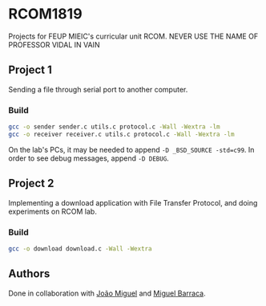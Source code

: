 # RCOM1819

Projects for FEUP MIEIC's curricular unit RCOM.
NEVER USE THE NAME OF PROFESSOR VIDAL IN VAIN

## Project 1

Sending a file through serial port to another computer.

### Build

```bash
gcc -o sender sender.c utils.c protocol.c -Wall -Wextra -lm
gcc -o receiver receiver.c utils.c protocol.c -Wall -Wextra -lm
```

On the lab's PCs, it may be needed to append `-D _BSD_SOURCE -std=c99`.
In order to see debug messages, append `-D DEBUG`.

## Project 2

Implementing a download application with File Transfer Protocol, and doing experiments
on RCOM lab.

### Build

```bash
gcc -o download download.c -Wall -Wextra
```

## Authors

Done in collaboration with [João Miguel](https://github.com/JoaoMiguel98) and [Miguel Barraca](https://github.com/redbaron97).
